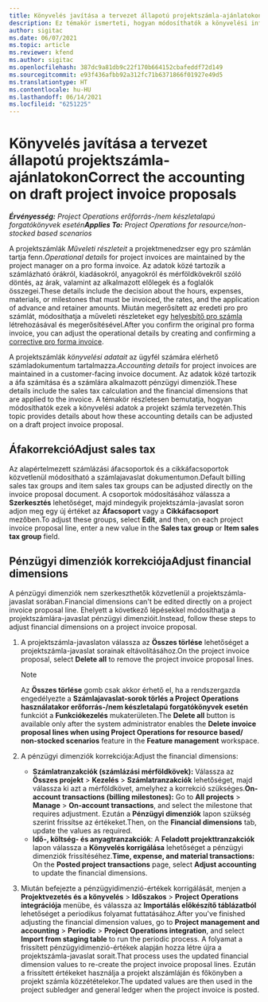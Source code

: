 ```yaml
---
title: Könyvelés javítása a tervezet állapotú projektszámla-ajánlatokon
description: Ez témakör ismerteti, hogyan módosíthatók a könyvelési információk egy vázlat állapotú számlajavaslaton.
author: sigitac
ms.date: 06/07/2021
ms.topic: article
ms.reviewer: kfend
ms.author: sigitac
ms.openlocfilehash: 387dc9a81db9c22f170b664152cbafeddf72d149
ms.sourcegitcommit: e93f436afbb92a312fc71b6371866f01927e49d5
ms.translationtype: HT
ms.contentlocale: hu-HU
ms.lasthandoff: 06/14/2021
ms.locfileid: "6251225"
---
```

# <a name="correct-the-accounting-on-draft-project-invoice-proposals"></a><span data-ttu-id="87a5e-103">Könyvelés javítása a tervezet állapotú projektszámla-ajánlatokon</span><span class="sxs-lookup"><span data-stu-id="87a5e-103">Correct the accounting on draft project invoice proposals</span></span>

<span data-ttu-id="87a5e-104">_**Érvényesség:** Project Operations erőforrás-/nem készletalapú forgatókönyvek esetén_</span><span class="sxs-lookup"><span data-stu-id="87a5e-104">_**Applies To:** Project Operations for resource/non-stocked based scenarios_</span></span>

<span data-ttu-id="87a5e-105">A projektszámlák *Műveleti részleteit* a projektmenedzser egy pro számlán tartja fenn.</span><span class="sxs-lookup"><span data-stu-id="87a5e-105">*Operational details* for project invoices are maintained by the project manager on a pro forma invoice.</span></span> <span data-ttu-id="87a5e-106">Az adatok közé tartozik a számlázható órákról, kiadásokról, anyagokról és mérföldkövekről szóló döntés, az árak, valamint az alkalmazott előlegek és a foglalók összegei.</span><span class="sxs-lookup"><span data-stu-id="87a5e-106">These details include the decision about the hours, expenses, materials, or milestones that must be invoiced, the rates, and the application of advance and retainer amounts.</span></span> <span data-ttu-id="87a5e-107">Miután megerősített az eredeti pro pro számlát, módosíthatja a műveleti részleteket egy [helyesbítő pro számla](../proforma-invoicing/corrective-invoices.md) létrehozásával és megerősítésével.</span><span class="sxs-lookup"><span data-stu-id="87a5e-107">After you confirm the original pro forma invoice, you can adjust the operational details by creating and confirming a [corrective pro forma invoice](../proforma-invoicing/corrective-invoices.md).</span></span>

<span data-ttu-id="87a5e-108">A projektszámlák *könyvelési adatait* az ügyfél számára elérhető számladokumentum tartalmazza.</span><span class="sxs-lookup"><span data-stu-id="87a5e-108">*Accounting details* for project invoices are maintained in a customer-facing invoice document.</span></span> <span data-ttu-id="87a5e-109">Az adatok közé tartozik a áfa számítása és a számlára alkalmazott pénzügyi dimenziók.</span><span class="sxs-lookup"><span data-stu-id="87a5e-109">These details include the sales tax calculation and the financial dimensions that are applied to the invoice.</span></span> <span data-ttu-id="87a5e-110">A témakör részletesen bemutatja, hogyan módosíthatók ezek a könyvelési adatok a projekt számla tervezetén.</span><span class="sxs-lookup"><span data-stu-id="87a5e-110">This topic provides details about how these accounting details can be adjusted on a draft project invoice proposal.</span></span>

## <a name="adjust-sales-tax"></a><span data-ttu-id="87a5e-111">Áfakorrekció</span><span class="sxs-lookup"><span data-stu-id="87a5e-111">Adjust sales tax</span></span>

<span data-ttu-id="87a5e-112">Az alapértelmezett számlázási áfacsoportok és a cikkáfacsoportok közvetlenül módosítható a számlajavaslat dokumentumon.</span><span class="sxs-lookup"><span data-stu-id="87a5e-112">Default billing sales tax groups and item sales tax groups can be adjusted directly on the invoice proposal document.</span></span> <span data-ttu-id="87a5e-113">A csoportok módosításához válassza a **Szerkesztés** lehetőséget, majd mindegyik projektszámla-javaslat soron adjon meg egy új értéket az **Áfacsoport** vagy a **Cikkáfacsoport** mezőben.</span><span class="sxs-lookup"><span data-stu-id="87a5e-113">To adjust these groups, select **Edit**, and then, on each project invoice proposal line, enter a new value in the **Sales tax group** or **Item sales tax group** field.</span></span>

## <a name="adjust-financial-dimensions"></a><span data-ttu-id="87a5e-114">Pénzügyi dimenziók korrekciója</span><span class="sxs-lookup"><span data-stu-id="87a5e-114">Adjust financial dimensions</span></span>

<span data-ttu-id="87a5e-115">A pénzügyi dimenziók nem szerkeszthetők közvetlenül a projektszámla-javaslat sorában.</span><span class="sxs-lookup"><span data-stu-id="87a5e-115">Financial dimensions can't be edited directly on a project invoice proposal line.</span></span> <span data-ttu-id="87a5e-116">Ehelyett a következő lépésekkel módosíthatja a projektszámlára-javaslat pénzügyi dimenzióit.</span><span class="sxs-lookup"><span data-stu-id="87a5e-116">Instead, follow these steps to adjust financial dimensions on a project invoice proposal.</span></span>

1. <span data-ttu-id="87a5e-117">A projektszámla-javaslaton válassza az **Összes törlése** lehetőséget a projektszámla-javaslat sorainak eltávolításához.</span><span class="sxs-lookup"><span data-stu-id="87a5e-117">On the project invoice proposal, select **Delete all** to remove the project invoice proposal lines.</span></span>

    > [!NOTE]
    > <span data-ttu-id="87a5e-118">Az **Összes törlése** gomb csak akkor érhető el, ha a rendszergazda engedélyezte a **Számlajavaslat-sorok törlés a Project Operations használatakor erőforrás-/nem készletalapú forgatókönyvek esetén** funkciót a **Funkciókezelés** mukaterületen.</span><span class="sxs-lookup"><span data-stu-id="87a5e-118">The **Delete all** button is available only after the system administrator enables the **Delete invoice proposal lines when using Project Operations for resource based/ non-stocked scenarios** feature in the **Feature management** workspace.</span></span>

2. <span data-ttu-id="87a5e-119">A pénzügyi dimenziók korrekciója:</span><span class="sxs-lookup"><span data-stu-id="87a5e-119">Adjust the financial dimensions:</span></span>

    - <span data-ttu-id="87a5e-120">**Számlatranzakciók (számlázási mérföldkövek):** Válassza az **Összes projekt** \> **Kezelés** \> **Számlatranzakciók** lehetőséget, majd válassza ki azt a mérföldkövet, amelyhez a korrekció szükséges.</span><span class="sxs-lookup"><span data-stu-id="87a5e-120">**On-account transactions (billing milestones):** Go to **All projects** \> **Manage** \> **On-account transactions**, and select the milestone that requires adjustment.</span></span> <span data-ttu-id="87a5e-121">Ezután a **Pénzügyi dimenziók** lapon szükség szerint frissítse az értékeket.</span><span class="sxs-lookup"><span data-stu-id="87a5e-121">Then, on the **Financial dimensions** tab, update the values as required.</span></span>
    - <span data-ttu-id="87a5e-122">**Idő-, költség- és anyagtranzakciók**: A **Feladott projekttranzakciók** lapon válassza a **Könyvelés korrigálása** lehetőséget a pénzügyi dimenziók frissítéséhez.</span><span class="sxs-lookup"><span data-stu-id="87a5e-122">**Time, expense, and material transactions:** On the **Posted project transactions** page, select **Adjust accounting** to update the financial dimensions.</span></span>

3. <span data-ttu-id="87a5e-123">Miután befejezte a pénzügyidimenzió-értékek korrigálását, menjen a **Projektvezetés és a könyvelés** \> **Időszakos** \> **Project Operations integrációja** menübe, és válassza az **Importálás előkészítő táblázatból** lehetőséget a periodikus folyamat futtatásához.</span><span class="sxs-lookup"><span data-stu-id="87a5e-123">After you've finished adjusting the financial dimension values, go to **Project management and accounting** \> **Periodic** \> **Project Operations integration**, and select **Import from staging table** to run the periodic process.</span></span> <span data-ttu-id="87a5e-124">A folyamat a frissített pénzügyidimenzió-értékek alapján hozza létre újra a projektszámla-javaslat sorait.</span><span class="sxs-lookup"><span data-stu-id="87a5e-124">That process uses the updated financial dimension values to re-create the project invoice proposal lines.</span></span> <span data-ttu-id="87a5e-125">Ezután a frissített értékeket használja a projekt alszámláján és főkönyben a projekt számla közzétételekor.</span><span class="sxs-lookup"><span data-stu-id="87a5e-125">The updated values are then used in the project subledger and general ledger when the project invoice is posted.</span></span>
